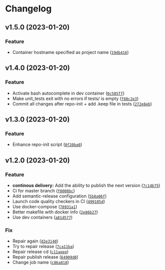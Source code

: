 # Changelog

<!--next-version-placeholder-->

## v1.5.0 (2023-01-20)
### Feature
* Container hostname specified as project name ([`19db416`](https://github.com/ademoverflow/python-template/commit/19db41668e2a2c2253efb7c2d069137dae4a49b5))

## v1.4.0 (2023-01-20)
### Feature
* Activate bash autocomplete in dev container ([`0c585ff`](https://github.com/ademoverflow/python-template/commit/0c585ffceefa91a02c4cf5549c2c2a58abd2cf83))
* Make unit_tests exit with no errors if tests/ is empty ([`f88c2e3`](https://github.com/ademoverflow/python-template/commit/f88c2e3623850f9b232d56bed511e08da50e8573))
* Commit all changes after repo-init + add .keep file in tests ([`272e8eb`](https://github.com/ademoverflow/python-template/commit/272e8ebb76aeddf5010b17b8fbd171868f373ef0))

## v1.3.0 (2023-01-20)
### Feature
* Enhance repo-init script ([`0f20ba0`](https://github.com/ademoverflow/python-template/commit/0f20ba023db98be546d18d457d295b438cb08426))

## v1.2.0 (2023-01-20)
### Feature
* **continous delivery:** Add the ability to publish the next version ([`7c14b75`](https://github.com/ademoverflow/python-template/commit/7c14b7585ab74dad8cfa867eb5ed60feca3ddd65))
* Ci for master branch ([`f0000bc`](https://github.com/ademoverflow/python-template/commit/f0000bc026bacf97d5dfe7ec0b53b57a42712cb9))
* Add semantic-release configuration ([`5b8a06f`](https://github.com/ademoverflow/python-template/commit/5b8a06fdbf97c6ca114c2b2fb6aaad350874a3d0))
* Launch code quality checkers in CI ([`499185d`](https://github.com/ademoverflow/python-template/commit/499185d3a94b7b2e73eb92d63d452f2ce01bef87))
* Use docker-compose ([`78931a1`](https://github.com/ademoverflow/python-template/commit/78931a1ee535eb413f8b15008da5b2df75644a74))
* Better makefile with docker info ([`2e86b27`](https://github.com/ademoverflow/python-template/commit/2e86b2710be3136d983435fc5be6131a586a68d0))
* Use dev containers ([`a81d577`](https://github.com/ademoverflow/python-template/commit/a81d5776ccbdb4e7a8a804e81419fc5485453955))

### Fix
* Repair again ([`d2e3140`](https://github.com/ademoverflow/python-template/commit/d2e3140ee3ace11a150b796feb6d9036f39cdc11))
* Try to repair release ([`7ca11ba`](https://github.com/ademoverflow/python-template/commit/7ca11bad2230133d2fb72177e9e06ad5431ff207))
* Repair release cd ([`c11aeee`](https://github.com/ademoverflow/python-template/commit/c11aeeed9e2c87eb2bf7c6432f06f99913c87458))
* Repair publish release ([`64909d0`](https://github.com/ademoverflow/python-template/commit/64909d0104ff2d2ea5c4561bf1fb146f1f5eb7fa))
* Change job name ([`c86a818`](https://github.com/ademoverflow/python-template/commit/c86a818b3d7a298f7bcc69f91e430bf13bab7a38))

